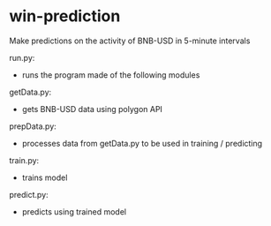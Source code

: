 # win-prediction
Make predictions on the activity of BNB-USD in 5-minute intervals

run.py:
- runs the program made of the following modules

getData.py:
- gets BNB-USD data using polygon API

prepData.py:
- processes data from getData.py to be used in training / predicting

train.py:
- trains model

predict.py:
- predicts using trained model